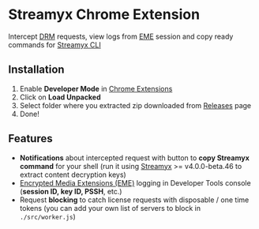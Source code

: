 # Streamyx Chrome Extension

Intercept [DRM](https://www.widevine.com/) requests, view logs from [EME](https://w3c.github.io/encrypted-media/) session and copy ready commands for [Streamyx CLI](https://github.com/vitalygashkov/streamyx)

## Installation

1. Enable **Developer Mode** in [Chrome Extensions](chrome://extensions/)
2. Click on **Load Unpacked**
3. Select folder where you extracted zip downloaded from [Releases](https://github.com/vitalygashkov/streamyx-extension/releases) page
4. Done!

## Features

- **Notifications** about intercepted request with button to **copy Streamyx command** for your shell (run it using [Streamyx](https://github.com/vitalygashkov/streamyx) >= v4.0.0-beta.46 to extract content decryption keys)
- [Encrypted Media Extensions (EME)](https://w3c.github.io/encrypted-media/) logging in Developer Tools console (**session ID, key ID, PSSH**, etc.)
- Request **blocking** to catch license requests with disposable / one time tokens (you can add your own list of servers to block in `./src/worker.js`)
